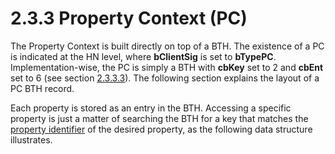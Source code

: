 <html dir="LTR" xmlns:mshelp="http://msdn.microsoft.com/mshelp" xmlns:ddue="http://ddue.schemas.microsoft.com/authoring/2003/5" xmlns:xlink="http://www.w3.org/1999/xlink" xmlns:tool="http://www.microsoft.com/tooltip">
    <head>
        <meta http-equiv="Content-Type" content="text/html; CHARSET=utf-8"></meta>
        <meta name="save" content="history"></meta>
        <title>2.3.3 Property Context (PC)</title>
        <xml>
            <mshelp:toctitle title="2.3.3 Property Context (PC)"></mshelp:toctitle>
            <mshelp:rltitle title="[MS-PST]: Property Context (PC)"></mshelp:rltitle>
            <mshelp:keyword index="A" term="294c83c6-ff92-42f5-b6b6-876c29fa9737"></mshelp:keyword>
            <mshelp:attr name="DCSext.ContentType" value="open specification"></mshelp:attr>
            <mshelp:attr name="AssetID" value="294c83c6-ff92-42f5-b6b6-876c29fa9737"></mshelp:attr>
            <mshelp:attr name="TopicType" value="kbRef"></mshelp:attr>
            <mshelp:attr name="DCSext.Title" value="[MS-PST]: Property Context (PC)" />
        </xml>
    </head>
    <body>
        <div id="header">
            <h1 class="heading">2.3.3 Property Context (PC)</h1>
        </div>
        <div id="mainSection">
            <div id="mainBody">
                <div id="allHistory" class="saveHistory"></div>
                <div id="sectionSection0" class="section" name="collapseableSection">
                    

<p>The Property Context is built directly on top of a BTH. The
existence of a PC is indicated at the HN level, where <b>bClientSig</b> is set
to <b>bTypePC</b>. Implementation-wise, the PC is simply a BTH with <b>cbKey</b>
set to 2 and <b>cbEnt</b> set to 6 (see section <a href="7daab6f5-ce65-437e-80d5-1b1be4088bd3.htm">2.3.3.3</a>). The following
section explains the layout of a PC BTH record.</p>

<p>Each property is stored as an entry in the BTH. Accessing a
specific property is just a matter of searching the BTH for a key that matches
the <a href="08220cc9-69b1-4072-a2e7-2a0ff201d505.htm#gt_382ac1cd-8ff9-493a-bfec-d9ad08955707">property identifier</a>
of the desired property, as the following data structure illustrates.</p>
                </div>
            </div>
        </div>
    </body>
</html>
